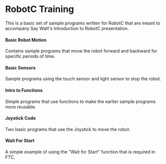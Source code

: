 RobotC Training
===============

This is a basic set of sample programs written for RobotC that are meant to accompany Say Watt's Introduction to RobotC presentation.

#### Basic Robot Motion

Contains sample programs that move the robot forward and backward for specific periods of time.

#### Basic Sensors

Sample programs using the touch sensor and light sensor to stop the robot.

#### Intro to Functions

Simple programs that use functions to make the earlier sample programs more reusable.

#### Joystick Code

Two basic programs that use the Joystick to move the robot.

#### Wait For Start

A simple example of using the "Wait for Start" function that is required in FTC.